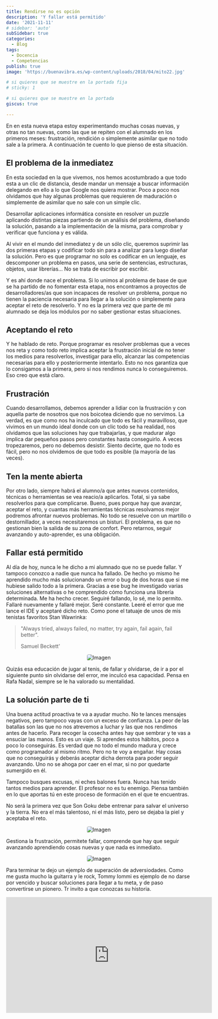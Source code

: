 ```yaml
---
title: Rendirse no es opción
description: 'Y fallar está permitido'
date: '2021-11-11'
# sidebar: 'auto'
subSidebar: true
categories:
  - Blog
tags:
  - Docencia
  - Competencias
publish: true
image: 'https://buenavibra.es/wp-content/uploads/2018/04/mito22.jpg'

# si quieres que se muestre en la portada fija
# sticky: 1

# si quieres que se muestre en la portada
giscus: true 

---
```

En en esta nueva etapa estoy experimentando muchas cosas nuevas, y otras no tan nuevas, como las que se repiten con el alumnado en los primeros meses: frustración, rendición o simplemente asimilar que no todo sale a la primera. A continuación te cuento lo que pienso de esta situación.
<!-- more -->

## El problema de la inmediatez
En esta sociedad en la que vivemos, nos hemos acostumbrado a que todo esta a un clic de distancia, desde mandar un mensaje a buscar información delegando en ello a lo que Google nos quiera mostrar. Poco a poco nos olvidamos que hay algunas problemas que requieren de maduración o simplemente de asimilar que no sale con un simple clic.

Desarrollar aplicaciones informática consiste en resolver un puzzle aplicando distintas piezas partiendo de un análisis del problema, diseñando la solución, pasando a la implementación de la misma, para comprobar y verificar que funciona y es válida.

Al vivir en el mundo del inmediatez y de un sólo clic, queremos suprimir las dos primeras etapas y codificar todo sin para a analizar para luego diseñar la solución. Pero es que programar no solo es codificar en un lenguaje, es descomponer un problema en pasos, una serie de sentencias, estructuras, objetos, usar librerías... No se trata de escribir por escribir.

Y es ahí donde nace el problema. Si lo unimos al problema de base de que se ha partido de no fomentar esta etapa, nos encontramos a proyectos de desarrolladores/as que son incapaces de resolver un problema, porque no tienen la paciencia necesaria para llegar a la solución o simplemente para aceptar el reto de resolverlo. Y no es la primera vez que parte de mi alumnado se deja los módulos por no saber gestionar estas situaciones.

## Aceptando el reto
Y he hablado de reto. Porque programar es resolver problemas que a veces nos reta y como todo reto implica aceptar la frustración inicial de no tener los medios para resolverlos, investigar para ello, alcanzar las competencias necesarias para ello y posteriormente intentarlo. Esto no nos garantiza que lo consigamos a la primera, pero si nos rendimos nunca lo conseguiremos. Eso creo que está claro.

## Frustración
Cuando desarrollamos, debemos aprender a lidiar con la frustración y con aquella parte de nosotros que nos boicotea diciendo que no servimos. La verdad, es que como nos ha inculcado que todo es fácil y maravilloso, que vivimos en un mundo ideal donde con un clic todo se ha realidad, nos olvidamos que las soluciones hay que trabajarlas, y que madurar algo implica dar pequeños pasos pero constantes hasta conseguirlo. A veces tropezaremos, pero no debemos desistir. Siento decirte, que no todo es fácil, pero no nos olvidemos de que todo es posible (la mayoría de las veces).

## Ten la mente abierta
Por otro lado, siempre habrá el alumno/a que antes nuevos contenidos, técnicas o herramientas se vea reacio/a aplicarlos. Total, si ya sabe resolverlos para que complicarse. Bueno, pues porque hay que avanzar, aceptar el reto, y cuantas más herramientas técnicas resolvamos mejor podremos afrontar nuevos problemas. No todo se resuelve con un martillo o destornillador, a veces necesitaremos un bisturí. El problema, es que no gestionan bien la salida de su zona de confort. Pero retarnos, seguir avanzando y auto-aprender, es una obligación.

## Fallar está permitido
Al día de hoy, nunca le he dicho a mi alumnado que no se puede fallar. Y tampoco conozco a nadie que nunca ha fallado. De hecho yo mismo he aprendido mucho más solucionando un error o bug de dos horas que si me hubiese salido todo a la primera. Gracias a ese bug he investigado varias soluciones alternativas o he comprendido cómo funciona una librería determinada. Me ha hecho crecer. Seguiré fallando, lo sé, me lo permito. Fallaré nuevamente y fallaré mejor. Seré constante. Leeré el error que me lance el IDE y aceptaré dicho reto. Como pone el tatuaje de unos de mis tenistas favoritos Stan Wawrinka:

> "Always tried, always failed, no matter, try again, fail again, fail better". 
> 
> Samuel Beckett' 

<p style="text-align:center;">
<img loading="lazy" style="border-radius: 0.25rem;" 
  src="https://i.pinimg.com/originals/9e/1d/b5/9e1db50599aa69bb7bf5687b3f61a5f0.png" 
  alt="Imagen">
</p>

Quizás esa educación de jugar al tenis, de fallar y olvidarse, de ir a por el siguiente punto sin olvidarse del error, me inculcó esa capacidad. Pensa en Rafa Nadal, siempre se le ha valorado su mentalidad.

## La solución parte de ti
Una buena actitud proactiva te va a ayudar mucho. No te lances mensajes negativos, pero tampoco vayas con un exceso de confianza. La peor de las batallas son las que no nos atrevemos a luchar y las que nos rendimos antes de hacerlo. Para recoger la cosecha antes hay que sembrar y te vas a ensuciar las manos. Esto es un viaje. Si aprendes estos hábitos, poco a poco lo conseguirás. Es verdad que no todo el mundo madura y crece como programador al mismo ritmo. Pero no te voy a engañar. Hay cosas que no conseguirás y deberás aceptar dicha derrota para poder seguir avanzando. Uno no se ahoga por caer en el mar, si no por quedarte sumergido en él. 

Tampoco busques excusas, ni eches balones fuera. Nunca has tenido tantos medios para aprender. El profesor no es tu enemigo. Piensa también en lo que aportas tú en este proceso de formación en el que te encuentras.


No será la primera vez que Son Goku debe entrenar para salvar el universo y la tierra. No era el más talentoso, ni el más listo, pero se dejaba la piel y aceptaba el reto.

<p style="text-align:center;">
<img loading="lazy" style="border-radius: 0.25rem;" 
  src="https://i.pinimg.com/originals/b3/6f/0b/b36f0b89158400dd025da12b273d913b.jpg" 
  alt="Imagen">
</p>


Gestiona la frustración, permitete fallar, comprende que hay que seguir avanzando aprendiendo cosas nuevas y que nada es inmediato.

<p style="text-align:center;">
<img loading="lazy" style="border-radius: 0.25rem;" 
  src="https://c.wallhere.com/photos/53/a2/metal_Full_Metal_Alchemist_Automail_Elric_Edward_Fullmetal_Alchemist_Brotherhood-245111.jpg!d" 
  alt="Imagen">
</p>

Para terminar te dejo un ejemplo de superación de adversiodades. Como me gusta mucho la guitarra y le rock, Tommy Iommi es ejemplo de no darse por vencido y buscar soluciones para llegar a tu meta, y de paso convertirse un pionero. Tr invito a que conozcas su historia.

<p style="text-align:center;">
  <iframe width="560" height="315" src="https://www.youtube.com/embed/aLREOFqlBrI" title="YouTube video player" frameborder="0" allow="accelerometer; autoplay; clipboard-write; encrypted-media; gyroscope; picture-in-picture" allowfullscreen></iframe>
</p>

